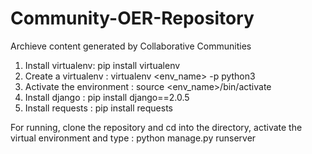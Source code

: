 # Community-OER-Repository
Archieve content generated by Collaborative Communities

1. Install virtualenv: pip install virtualenv
2. Create a virtualenv : virtualenv <env_name> -p python3
3. Activate the environment : source <env_name>/bin/activate
4. Install django : pip install django==2.0.5
5. Install requests : pip install requests

For running, clone the repository and cd into the directory, activate the virtual environment  and type : python manage.py runserver


